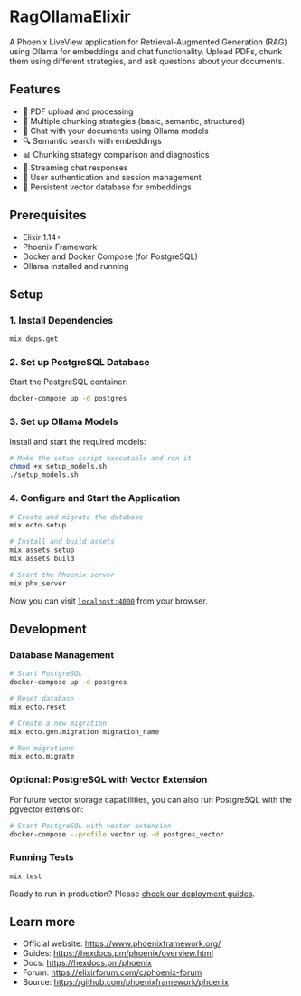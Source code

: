 # RagOllamaElixir

A Phoenix LiveView application for Retrieval-Augmented Generation (RAG) using Ollama for embeddings and chat functionality. Upload PDFs, chunk them using different strategies, and ask questions about your documents.

## Features

- 📄 PDF upload and processing
- 🔄 Multiple chunking strategies (basic, semantic, structured)
- 🤖 Chat with your documents using Ollama models
- 🔍 Semantic search with embeddings
- 📊 Chunking strategy comparison and diagnostics
- 💬 Streaming chat responses
- 🔐 User authentication and session management
- 💾 Persistent vector database for embeddings

## Prerequisites

- Elixir 1.14+
- Phoenix Framework
- Docker and Docker Compose (for PostgreSQL)
- Ollama installed and running

## Setup

### 1. Install Dependencies

```bash
mix deps.get
```

### 2. Set up PostgreSQL Database

Start the PostgreSQL container:

```bash
docker-compose up -d postgres
```

### 3. Set up Ollama Models

Install and start the required models:

```bash
# Make the setup script executable and run it
chmod +x setup_models.sh
./setup_models.sh
```

### 4. Configure and Start the Application

```bash
# Create and migrate the database
mix ecto.setup

# Install and build assets
mix assets.setup
mix assets.build

# Start the Phoenix server
mix phx.server
```

Now you can visit [`localhost:4000`](http://localhost:4000) from your browser.

## Development

### Database Management

```bash
# Start PostgreSQL
docker-compose up -d postgres

# Reset database
mix ecto.reset

# Create a new migration
mix ecto.gen.migration migration_name

# Run migrations
mix ecto.migrate
```

### Optional: PostgreSQL with Vector Extension

For future vector storage capabilities, you can also run PostgreSQL with the pgvector extension:

```bash
# Start PostgreSQL with vector extension
docker-compose --profile vector up -d postgres_vector
```

### Running Tests

```bash
mix test
```

Ready to run in production? Please [check our deployment guides](https://hexdocs.pm/phoenix/deployment.html).

## Learn more

  * Official website: https://www.phoenixframework.org/
  * Guides: https://hexdocs.pm/phoenix/overview.html
  * Docs: https://hexdocs.pm/phoenix
  * Forum: https://elixirforum.com/c/phoenix-forum
  * Source: https://github.com/phoenixframework/phoenix

